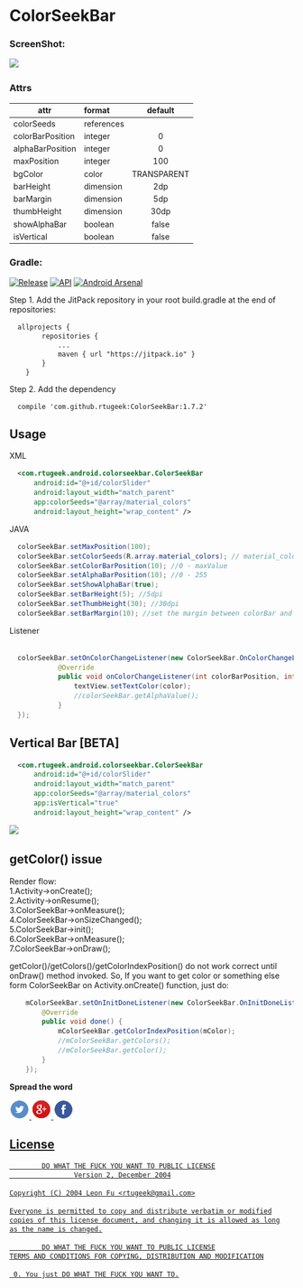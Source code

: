# ColorSeekBar

### ScreenShot:

 ![](https://github.com/rtugeek/ColorSeekBar/blob/master/screenshot/screenshot.gif)

### Attrs
|attr|format|default|
|---|:---|:---:|
|colorSeeds|references||
|colorBarPosition|integer|0|
|alphaBarPosition|integer|0|
|maxPosition|integer|100|
|bgColor|color|TRANSPARENT|
|barHeight|dimension|2dp|
|barMargin|dimension|5dp|
|thumbHeight|dimension|30dp|
|showAlphaBar|boolean|false|
|isVertical|boolean|false|



### Gradle:
<a href="https://jitpack.io/#rtugeek/colorseekbar">![Release](https://jitpack.io/v/rtugeek/colorseekbar.svg)</a>
<a href="https://android-arsenal.com/api?level=14">![API](https://img.shields.io/badge/API-14%2B-brightgreen.svg?style=flat)</a>
<a href="https://android-arsenal.com/details/1/3118">![Android Arsenal](https://img.shields.io/badge/Android%20Arsenal-ColorSeekBar-green.svg?style=true)</a>

Step 1. Add the JitPack repository in your root build.gradle at the end of repositories:
```
  allprojects {
		repositories {
			...
			maven { url "https://jitpack.io" }
		}
	}
```
Step 2. Add the dependency
```
  compile 'com.github.rtugeek:ColorSeekBar:1.7.2'
```

##  Usage

XML
```xml
  <com.rtugeek.android.colorseekbar.ColorSeekBar
      android:id="@+id/colorSlider"
      android:layout_width="match_parent"
      app:colorSeeds="@array/material_colors"
      android:layout_height="wrap_content" />
```

JAVA
```java
  colorSeekBar.setMaxPosition(100);
  colorSeekBar.setColorSeeds(R.array.material_colors); // material_colors is defalut included in res/color,just use it.
  colorSeekBar.setColorBarPosition(10); //0 - maxValue
  colorSeekBar.setAlphaBarPosition(10); //0 - 255
  colorSeekBar.setShowAlphaBar(true);
  colorSeekBar.setBarHeight(5); //5dpi
  colorSeekBar.setThumbHeight(30); //30dpi
  colorSeekBar.setBarMargin(10); //set the margin between colorBar and alphaBar 10dpi
```

Listener
```java

  colorSeekBar.setOnColorChangeListener(new ColorSeekBar.OnColorChangeListener() {
            @Override
            public void onColorChangeListener(int colorBarPosition, int alphaBarPosition, int color) {
                textView.setTextColor(color);
                //colorSeekBar.getAlphaValue();
            }
  });
```

## Vertical Bar [BETA]
```xml
  <com.rtugeek.android.colorseekbar.ColorSeekBar
      android:id="@+id/colorSlider"
      android:layout_width="match_parent"
      app:colorSeeds="@array/material_colors"
      app:isVertical="true"
      android:layout_height="wrap_content" />
```
 ![](https://github.com/rtugeek/ColorSeekBar/blob/master/screenshot/vertical.png)


## getColor() issue
Render flow:  
1.Activity->onCreate();  
2.Activity->onResume();  
3.ColorSeekBar->onMeasure();  
4.ColorSeekBar->onSizeChanged();  
5.ColorSeekBar->init();  
6.ColorSeekBar->onMeasure();  
7.ColorSeekBar->onDraw();  

getColor()/getColors()/getColorIndexPosition() do not work correct until onDraw() method invoked.
So, If you want to get color or something else form ColorSeekBar on Activity.onCreate() function, just do:
```java
    mColorSeekBar.setOnInitDoneListener(new ColorSeekBar.OnInitDoneListener() {
        @Override
        public void done() {
            mColorSeekBar.getColorIndexPosition(mColor);
            //mColorSeekBar.getColors();
            //mColorSeekBar.getColor();
        }
    });
```

**Spread the word**

<a href="https://twitter.com/intent/tweet?text=Check%20out%20the%20ColorSeekBar%20library%20on%20Github:%20https://github.com/rtugeek/ColorSeekBar/" target="_blank" title="share to twitter" style="width:100%"><img src="https://github.com/PhilJay/MPAndroidChart/blob/master/design/twitter_icon.png" title="Share on Twitter" width="35" height=35 />
<a href="https://plus.google.com/share?url=https://github.com/rtugeek/ColorSeekBar/" target="_blank" title="share to Google+" style="width:100%"><img src="https://github.com/PhilJay/MPAndroidChart/blob/master/design/googleplus_icon.png" title="Share on Google+" width="35" height=35 />
<a href="https://www.facebook.com/sharer/sharer.php?u=https://github.com/rtugeek/ColorSeekBar/" target="_blank" title="share to facebook" style="width:100%"><img src="https://github.com/PhilJay/MPAndroidChart/blob/master/design/facebook_icon.png" title="Share on Facebook" width="35" height=35 />

## License

            DO WHAT THE FUCK YOU WANT TO PUBLIC LICENSE
                    Version 2, December 2004

    Copyright (C) 2004 Leon Fu <rtugeek@gmail.com>

    Everyone is permitted to copy and distribute verbatim or modified
    copies of this license document, and changing it is allowed as long
    as the name is changed.

            DO WHAT THE FUCK YOU WANT TO PUBLIC LICENSE
    TERMS AND CONDITIONS FOR COPYING, DISTRIBUTION AND MODIFICATION

     0. You just DO WHAT THE FUCK YOU WANT TO.
